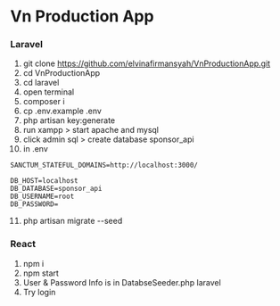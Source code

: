 # Vn Production App

### Laravel
1. git clone https://github.com/elvinafirmansyah/VnProductionApp.git
2. cd VnProductionApp
3. cd laravel
4. open terminal
5. composer i
6. cp .env.example .env
7. php artisan key:generate
8. run xampp > start apache and mysql 
9. click admin sql > create database sponsor_api
10. in .env  <br />

```SANCTUM_STATEFUL_DOMAINS=http://localhost:3000/``` </br>

```DB_HOST=localhost``` <br />
```DB_DATABASE=sponsor_api```  <br />
```DB_USERNAME=root```  <br />
```DB_PASSWORD=```  <br />

11. php artisan migrate --seed

### React
1. npm i
2. npm start
3. User & Password Info is in DatabseSeeder.php laravel
4. Try login 

